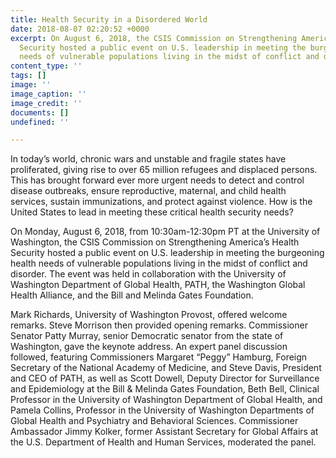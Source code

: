```yaml
---
title: Health Security in a Disordered World
date: 2018-08-07 02:20:52 +0000
excerpt: On August 6, 2018, the CSIS Commission on Strengthening America’s Health
  Security hosted a public event on U.S. leadership in meeting the burgeoning health
  needs of vulnerable populations living in the midst of conflict and disorder.
content_type: ''
tags: []
image: ''
image_caption: ''
image_credit: ''
documents: []
undefined: ''

---
```

In today’s world, chronic wars and unstable and fragile states have proliferated, giving rise to over 65 million refugees and displaced persons. This has brought forward ever more urgent needs to detect and control disease outbreaks, ensure reproductive, maternal, and child health services, sustain immunizations, and protect against violence. How is the United States to lead in meeting these critical health security needs?

On Monday, August 6, 2018, from 10:30am-12:30pm PT at the University of Washington, the CSIS Commission on Strengthening America’s Health Security hosted a public event on U.S. leadership in meeting the burgeoning health needs of vulnerable populations living in the midst of conflict and disorder. The event was held in collaboration with the University of Washington Department of Global Health, PATH, the Washington Global Health Alliance, and the Bill and Melinda Gates Foundation.

Mark Richards, University of Washington Provost, offered welcome remarks. Steve Morrison then provided opening remarks. Commissioner Senator Patty Murray, senior Democratic senator from the state of Washington, gave the keynote address.  An expert panel discussion followed, featuring Commissioners Margaret “Peggy” Hamburg, Foreign Secretary of the National Academy of Medicine, and Steve Davis, President and CEO of PATH, as well as Scott Dowell, Deputy Director for Surveillance and Epidemiology at the Bill & Melinda Gates Foundation, Beth Bell, Clinical Professor in the University of Washington Department of Global Health, and Pamela Collins, Professor in the University of Washington Departments of Global Health and Psychiatry and Behavioral Sciences. Commissioner Ambassador Jimmy Kolker, former Assistant Secretary for Global Affairs at the U.S. Department of Health and Human Services, moderated the panel.